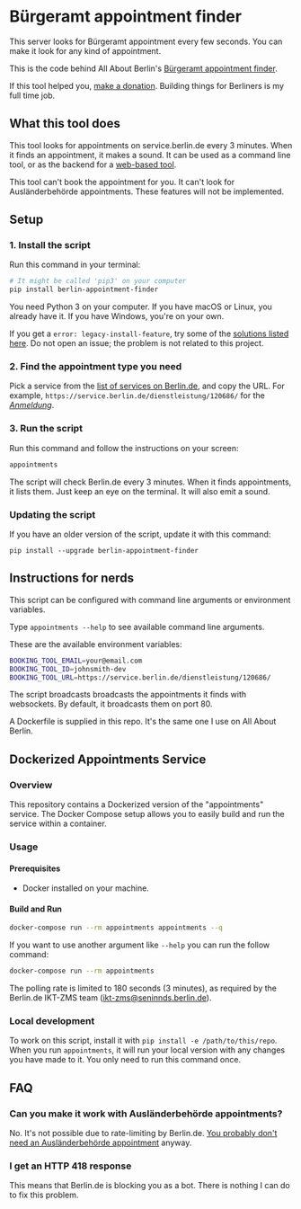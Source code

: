 # Bürgeramt appointment finder

This server looks for Bürgeramt appointment every few seconds. You can make it look for any kind of appointment.

This is the code behind All About Berlin's [Bürgeramt appointment finder](https://allaboutberlin.com/tools/appointment-finder).

If this tool helped you, [make a donation](https://allaboutberlin.com/donate). Building things for Berliners is my full time job.

## What this tool does

This tool looks for appointments on service.berlin.de every 3 minutes. When it finds an appointment, it makes a sound. It can be used as a command line tool, or as the backend for a [web-based tool](https://allaboutberlin.com/tools/appointment-finder).

This tool can't book the appointment for you. It can't look for Ausländerbehörde appointments. These features will not be implemented.

## Setup

### 1. Install the script

Run this command in your terminal:

```bash
# It might be called 'pip3' on your computer
pip install berlin-appointment-finder
```

You need Python 3 on your computer. If you have macOS or Linux, you already have it. If you have Windows, you're on your own.

If you get a `error: legacy-install-feature`, try some of the [solutions listed here](https://sebhastian.com/python-error-legacy-install-failure/). Do not open an issue; the problem is not related to this project.

### 2. Find the appointment type you need

Pick a service from the [list of services on Berlin.de](https://service.berlin.de/dienstleistungen/), and copy the URL. For example, `https://service.berlin.de/dienstleistung/120686/` for the *[Anmeldung](https://allaboutberlin.com/glossary/Anmeldung)*.

### 3. Run the script

Run this command and follow the instructions on your screen:

```bash
appointments
```

The script will check Berlin.de every 3 minutes. When it finds appointments, it lists them. Just keep an eye on the terminal. It will also emit a sound.

### Updating the script

If you have an older version of the script, update it with this command:

```
pip install --upgrade berlin-appointment-finder
```

## Instructions for nerds

This script can be configured with command line arguments or environment variables.

Type `appointments --help` to see available command line arguments.

These are the available environment variables:

```bash
BOOKING_TOOL_EMAIL=your@email.com
BOOKING_TOOL_ID=johnsmith-dev
BOOKING_TOOL_URL=https://service.berlin.de/dienstleistung/120686/
```

The script broadcasts broadcasts the appointments it finds with websockets. By default, it broadcasts them on port 80.

A Dockerfile is supplied in this repo. It's the same one I use on All About Berlin.

## Dockerized Appointments Service

### Overview
This repository contains a Dockerized version of the "appointments" service. The Docker Compose setup allows you to easily build and run the service within a container.

### Usage

#### Prerequisites
* Docker installed on your machine.

#### Build and Run

```bash
docker-compose run --rm appointments appointments --q
```

If you want to use another argument like `--help` you can run the follow command:
```bash
docker-compose run --rm appointments
```

The polling rate is limited to 180 seconds (3 minutes), as required by the Berlin.de IKT-ZMS team (ikt-zms@seninnds.berlin.de).

### Local development

To work on this script, install it with `pip install -e /path/to/this/repo`. When you run `appointments`, it will run your local version with any changes you have made to it. You only need to run this command once.

## FAQ

### Can you make it work with Ausländerbehörde appointments?

No. It's not possible due to rate-limiting by Berlin.de. [You probably don't need an Ausländerbehörde appointment](https://allaboutberlin.com/guides/berlin-auslanderbehorde-appointment) anyway.

### I get an HTTP 418 response

This means that Berlin.de is blocking you as a bot. There is nothing I can do to fix this problem.
